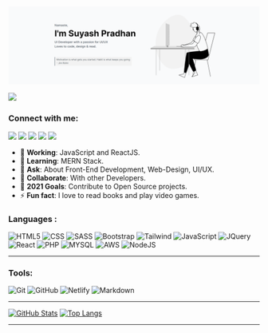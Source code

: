 ![website](banner.png)

![](https://komarev.com/ghpvc/?username=suyashpradhan)

### Connect with me:
 [<img src="https://img.shields.io/badge/LinkedIn-0077B5?style=for-the-badge&logo=linkedin&logoColor=white">][linkedin] [<img src="https://img.shields.io/badge/Twitter-1DA1F2?style=for-the-badge&logo=twitter&logoColor=white">][twitter] [<img src="https://img.shields.io/badge/Dribbble-ea4c89?style=for-the-badge&logo=dribbble&logoColor=white">][dribbble] [<img src="https://img.shields.io/badge/Hashnode-2962ff?style=for-the-badge&logo=hashnode&logoColor=white">][hashnode]  [<img src="https://img.shields.io/badge/Instagram-E4405F?style=for-the-badge&logo=instagram&logoColor=white">][instagram] 

- 🔭 <b>Working</b>: JavaScript and ReactJS.
- 🌱 <b>Learning</b>: MERN Stack.
- 💬 <b>Ask</b>: About Front-End Development, Web-Design, UI/UX.
- 👯 <b>Collaborate</b>: With other Developers.
- 🥅 <b>2021 Goals</b>: Contribute to Open Source projects.
- ⚡ <b>Fun fact</b>: I love to read books and play video games.
### Languages :
 ![HTML5](https://img.shields.io/badge/HTML5-E34F26?style=for-the-badge&logo=html5&logoColor=white) ![CSS](https://img.shields.io/badge/CSS3-1572B6?style=for-the-badge&logo=css3&logoColor=white) ![SASS](https://img.shields.io/badge/Sass-CC6699?style=for-the-badge&logo=sass&logoColor=white) ![Bootstrap](https://img.shields.io/badge/Bootstrap-563D7C?style=for-the-badge&logo=bootstrap&logoColor=white) ![Tailwind](https://img.shields.io/badge/Tailwind_CSS-38B2AC?style=for-the-badge&logo=tailwind-css&logoColor=white) ![JavaScript](https://img.shields.io/badge/JavaScript-323330?style=for-the-badge&logo=javascript&logoColor=F7DF1E) ![JQuery](https://img.shields.io/badge/jQuery-0769AD?style=for-the-badge&logo=jquery&logoColor=white) ![React](https://img.shields.io/badge/React-20232A?style=for-the-badge&logo=react&logoColor=61DAFB) ![PHP](https://img.shields.io/badge/PHP-777BB4?style=for-the-badge&logo=php&logoColor=white) ![MYSQL](https://img.shields.io/badge/MySQL-00000F?style=for-the-badge&logo=mysql&logoColor=white) ![AWS](https://img.shields.io/badge/Amazon_AWS-232F3E?style=for-the-badge&logo=amazon-aws&logoColor=white) ![NodeJS](https://img.shields.io/badge/node.js-73ab63?style=for-the-badge&logo=node.js&logoColor=white) 

---

### Tools: 

![Git](https://img.shields.io/badge/git-e84d31?style=for-the-badge&logo=git&logoColor=white) ![GitHub](https://img.shields.io/badge/Github-ccc?style=for-the-badge&logo=github&logoColor=black) ![Netlify](https://img.shields.io/badge/Netlify-00C7B7?style=for-the-badge&logo=netlify&logoColor=white) ![Markdown](https://img.shields.io/badge/Markdown-000000?style=for-the-badge&logo=markdown&logoColor=white)  

---

[![GitHub Stats](https://github-readme-stats.vercel.app/api?username=suyashpradhan&layout=compact&show_icons=true&theme=onedark)](https://github.com/suyashpradhan/github-readme-stats)
[![Top Langs](https://github-readme-stats.vercel.app/api/top-langs/?username=suyashpradhan&layout=compact&theme=onedark)](https://github.com/suyashpradhan/github-readme-stats)

---


[website]: https://suyashportfolio.netlify.app
[twitter]: https://twitter.com/SuyashPradhan9
[instagram]: https://www.instagram.com/suyashpradhan7/
[linkedin]: https://www.linkedin.com/in/suyashpradhan/
[dribbble]: https://dribbble.com/suyashpradhan
[hashnode]: https://blog.suyashpradhan.me/


